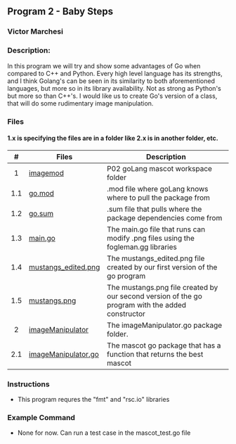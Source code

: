 ## Program 2 - Baby Steps
### Victor Marchesi
### Description:

In this program we will try and show some advantages of Go when compared to C++ and Python. Every high level language has its strengths, and I think Golang's can be seen in its similarity to both aforementioned languages, but more so in its library availability. Not as strong as Python's but more so than C++'s. I would like us to create Go's version of a class, that will do some rudimentary image manipulation.


### Files

#### 1.x is specifying the files are in a folder like 2.x is in another folder, etc.

|    #    | Files    | Description                      |
| :---: | -------- | -------------------------------- |
|    1      | [imagemod](./imagemod/) | P02 goLang mascot workspace folder |
|    1.1    | [go.mod](./imagemod/go.mod) | .mod file where goLang knows where to pull the package from |
|    1.2    | [go.sum](./imagemod/go.sum) | .sum file that pulls where the package dependencies come from |
|    1.3    | [main.go](./imagemod/main.go) | The main.go file that runs can modify .png files using the fogleman.gg libraries |
|    1.4    | [mustangs_edited.png](./imagemod/mustangs_edited.png) | The mustangs_edited.png file created by our first version of the go program |
|    1.5    | [mustangs.png](./imagemod/mustangs.png) | The mustangs.png file created by our second version of the go program with the added constructor |
|    2      | [imageManipulator](./imageManipulator) | The imageManipulator.go package folder. |
|    2.1    | [imageManipulator.go](./imageManipulator/imageManipulator.go) | The mascot go package that has a function that returns the best mascot |

### Instructions

- This program requres the "fmt" and "rsc.io" libraries

### Example Command

- None for now. Can run a test case in the mascot_test.go file
